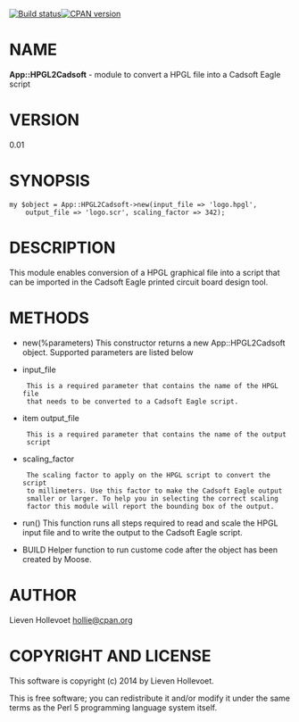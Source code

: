[![Build status](https://travis-ci.org/hollie/app-hpgl2cadsoft-perl.svg?branch=releases)](https://travis-ci.org/hollie/app-hpgl2cadsoft-perl)[![CPAN version](https://badge.fury.io/pl/App-HPGL2Cadsoft.svg)](http://badge.fury.io/pl/App-HPGL2Cadsoft)

# NAME
**App::HPGL2Cadsoft** - module to convert a HPGL file into a Cadsoft Eagle
    script

# VERSION
0.01

# SYNOPSIS
    my $object = App::HPGL2Cadsoft->new(input_file => 'logo.hpgl',
    	output_file => 'logo.scr', scaling_factor => 342);

# DESCRIPTION
This module enables conversion of a HPGL graphical file into a script
    that can be imported in the Cadsoft Eagle printed circuit board design
    tool.

# METHODS
* new(%parameters) This constructor returns a new App::HPGL2Cadsoft object. Supported
    parameters are listed below

 * input_file
 
        This is a required parameter that contains the name of the HPGL file
        that needs to be converted to a Cadsoft Eagle script.

 * item output_file

        This is a required parameter that contains the name of the output
        script

 * scaling_factor

        The scaling factor to apply on the HPGL script to convert the script
        to millimeters. Use this factor to make the Cadsoft Eagle output
        smaller or larger. To help you in selecting the correct scaling
        factor this module will report the bounding box of the output.

* run() This function runs all steps required to read and scale the HPGL input
    	file and to write the output to the Cadsoft Eagle script.

* BUILD
    Helper function to run custome code after the object has been created by
    Moose.

# AUTHOR

Lieven Hollevoet <hollie@cpan.org>

# COPYRIGHT AND LICENSE

This software is copyright (c) 2014 by Lieven Hollevoet.

This is free software; you can redistribute it and/or modify it under
the same terms as the Perl 5 programming language system itself.

